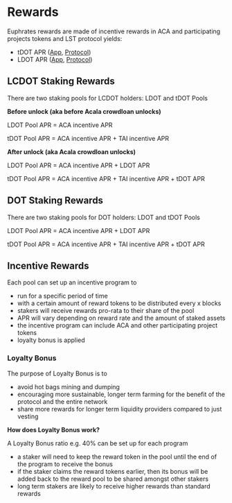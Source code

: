 # Rewards

Euphrates rewards are made of incentive rewards in ACA and participating projects tokens and LST protocol yields:

* tDOT APR ([App](https://www.taigaprotocol.io/), [Protocol](https://docs.taigaprotocol.io/overview/introduction))
* LDOT APR ([App](https://apps.acala.network/ldot), [Protocol](https://docs.homastaking.app/))

## LCDOT Staking Rewards

There are two staking pools for LCDOT holders: LDOT and tDOT Pools

**Before unlock (aka before Acala crowdloan unlocks)**

LDOT Pool APR = ACA incentive APR

tDOT Pool APR = ACA incentive APR + TAI incentive APR

**After unlock (aka Acala crowdloan unlocks)**

LDOT Pool APR = ACA incentive APR + LDOT APR

tDOT Pool APR = ACA incentive APR + TAI incentive APR + tDOT APR

## DOT Staking Rewards

There are two staking pools for DOT holders: LDOT and tDOT Pools

LDOT Pool APR = ACA incentive APR + LDOT APR

tDOT Pool APR = ACA incentive APR + TAI incentive APR + tDOT APR

## Incentive Rewards

Each pool can set up an incentive program to

* run for a specific period of time
* with a certain amount of reward tokens to be distributed every x blocks
* stakers will receive rewards pro-rata to their share of the pool
* APR will vary depending on reward rate and the amount of staked assets
* the incentive program can include ACA and other participating project tokens
* loyalty bonus is applied

### Loyalty Bonus

The purpose of Loyalty Bonus is to

* avoid hot bags mining and dumping
* encouraging more sustainable, longer term farming for the benefit of the protocol and the entire network
* share more rewards for longer term liquidity providers compared to just vesting

**How does Loyalty Bonus work?**

A Loyalty Bonus ratio e.g. 40% can be set up for each program

* a staker will need to keep the reward token in the pool until the end of the program to receive the bonus
* if the staker claims the reward tokens earlier, then its bonus will be added back to the reward pool to be shared amongst other stakers
* long term stakers are likely to receive higher rewards than standard rewards

